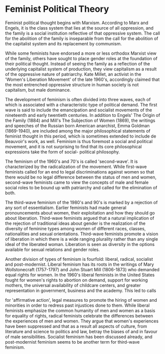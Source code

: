 Feminist Political Theory
=========================

Feminist political thought begins with Marxism. According to Marx and
Engels, it is the class system that lies at the source of all
oppression, and the family is a social institution reflective of that
oppressive system. The call for the abolition of the family is
inseparable from the call for the abolition of the capitalist system and
its replacement by communism.

While some feminists have endorsed a more or less orthodox Marxist view
of the family, others have sought to place gender roles at the
foundation of their political thought. Instead of seeing the family as a
reflection of the underlying capitalist system of production, they view
capitalism as a result of the oppressive nature of patriarchy. Kate
Millet, an activist in the 'Women's Liberation Movement' of the late
1960's, accordingly claimed that the most entrenched oppressive
structure in human society is not capitalism, but male dominance.

The development of feminism is often divided into three waves, each of
which is associated with a characteristic type of political demand. The
first wave is said to include the emancipation and socialist movements
of the nineteenth and early twentieth centuries. In addition to Engels'
The Origin of the Family (1884) and Mill's The Subjection of Women
(1869), the writings and speeches of the Russian born American
anarchist, Emma Goldman (1869-1940), are included among the major
philosophical statements of feminist thought in this period, which is
sometimes extended to include de Beauvoir's work, as well. Feminism is
thus foremost a social and political movement, and it is not surprising
to find that its core philosophical expressions take the form of social-
political philosophy.

The feminism of the 1960's and 70's is called 'second-wave'. It is
characterized by the radicalization of the movement. While first-wave
feminists called for an end to legal discriminations against women so
that there would be no legal difference between the status of men and
women, second-wave feminists came to view the concepts of male and
female social roles to be bound up with patriarchy and called for the
elimination of both.

The third-wave feminism of the 1980's and 90's is marked by a rejection
of any sort of essentialism. Earlier feminists had made general
pronouncements about women, their exploitation and how they should go
about liberation. Third-wave feminists argued that a natural implication
of the rejection of traditional ideas about gender is the realization of
the diversity of feminine types among women of different races, classes,
nationalities and sexual orientations. Third-wave feminists promote a
vision of liberation in which there is a wide ranging plurality rather
than any single ideal of the liberated woman. Liberation is seen as
diversity in the options available for sexual relations and gender
roles.

Another division of types of feminism is fourfold: liberal, radical,
socialist and post-modernist. Liberal feminism has its roots in the
writings of Mary Wollstonecraft (1757-1797) and John Stuart Mill
(1806-1873) who demanded equal rights for women. In the 1960's liberal
feminists in the United States fought for women's rights to abortion on
demand, support for working mothers, the universal availability of
childcare centers, and greater representation in government, business
and the academy. This led to calls

for 'affirmative action', legal measures to promote the hiring of women
and minorities in order to redress past injustices done to them. While
liberal feminists emphasize the common humanity of men and women as a
basis for equality of rights, radical feminists celebrate the
differences between the experiences of men and women. They argue that
women's experiences have been suppressed and that as a result all
aspects of culture, from literature and science to politics and law,
betray the biases of and in favour of male sensibilities. Socialist
feminism has been discussed already, and post-modernist feminism seems
to be another term for third-wave feminism.


